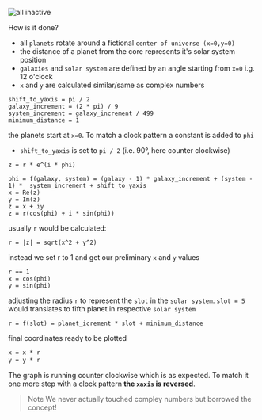 
![all inactive](static/sample.png)

How is it done?
 - all `planets` rotate around a fictional `center of universe (x=0,y=0)`
 - the distance of a planet from the core represents it's solar system position
 - `galaxies` and `solar system` are defined by an angle starting from `x=0` i.g. 12 o'clock
 - `x` and `y` are calculated similar/same as complex numbers
 
```
shift_to_yaxis = pi / 2
galaxy_increment = (2 * pi) / 9 
system_increment = galaxy_increment / 499
minimum_distance = 1
```

the planets start at `x=0`. To match a clock pattern a constant is added to `phi` 
  - `shift_to_yaxis` is set to `pi / 2` (i.e. 90°, here counter clockwise)

```
z = r * e^(i * phi)

phi = f(galaxy, system) = (galaxy - 1) * galaxy_increment + (system - 1) *  system_increment + shift_to_yaxis
x = Re(z)
y = Im(z)
z = x + iy
z = r(cos(phi) + i * sin(phi))

```
usually `r` would be calculated:
```
r = |z| = sqrt(x^2 + y^2)
```

instead we set r to 1 and get our preliminary `x` and `y` values
```
r == 1 
x = cos(phi)
y = sin(phi)
```

adjusting the radius `r` to represent the `slot` in the `solar system`.
`slot = 5` would translates to fifth planet in respective `solar system`

```
r = f(slot) = planet_icrement * slot + minimum_distance
```

final coordinates ready to be plotted

```tex
x = x * r
y = y * r
```

The graph is running counter clockwise which is as expected.
To match it one more step with a clock pattern **the `xaxis` is reversed**.

> Note We never actually touched compley numbers but borrowed the concept!
